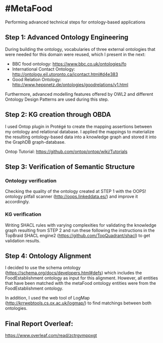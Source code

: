 # #MetaFood
Performing advanced technical steps for ontology-based applications

## Step 1: Advanced Ontology Engineering

During building the ontology, vocabularies of three external ontologies that were needed for this domain were reused, which I present in the next:
* BBC food ontology: https://www.bbc.co.uk/ontologies/fo
* International Contact Ontology: http://ontology.eil.utoronto.ca/icontact.html#d4e383
* Good Relation Ontology: http://www.heppnetz.de/ontologies/goodrelations/v1.html

Furthermore, advanced modelling features offered by OWL2 and different Ontology Design Patterns are used during this step.

## Step 2: KG creation through OBDA
I used Ontop plugin in Protégé to create the mapping assertions between my ontology and relational database. I applied the mappings to materialize the resulting ontology-based data into a knowledge graph and stored it into the GraphDB graph-database.

Ontop Tutorial: https://github.com/ontop/ontop/wiki/Tutorials


## Step 3: Verification of Semantic Structure
### Ontology verification
Checking the quality of the ontology created at STEP 1 with the OOPS! ontology pitfall scanner (http://oops.linkeddata.es/) and improve it accordingly.
### KG verification
Writing SHACL rules with varying complexities for validating the knowledge graph resulting from STEP 2 and run these following the instructions in the
TopBraid SHACL engine2 (https://github.com/TopQuadrant/shacl) to get validation results.

## Step 4: Ontology Alignment

I decided to use the schema ontology (https://schema.org/docs/developers.html#defs) which includes the FoodEstablishment ontology as input for this alignment. However, all entities that have been matched with the metaFood ontology entities were from the FoodEstablishment ontology.

In addition, I used the web tool of LogMap (http://krrwebtools.cs.ox.ac.uk/logmap/) to find matchings between both ontologies.


## Final Report Overleaf:

https://www.overleaf.com/read/zctrgvmppxgt
